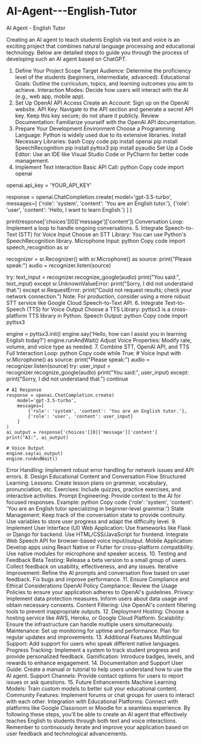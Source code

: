 # AI-Agent---English-Tutor
AI Agent - English Tutor

Creating an AI agent to teach students English via text and voice is an exciting project that combines natural language processing and educational technology. Below are detailed steps to guide you through the process of developing such an AI agent based on ChatGPT.

1. Define Your Project Scope
Target Audience: Determine the proficiency level of the students (beginners, intermediate, advanced).
Educational Goals: Outline the curriculum, topics, and learning outcomes you aim to achieve.
Interaction Modes: Decide how users will interact with the AI (e.g., web app, mobile app).
2. Set Up OpenAI API Access
Create an Account: Sign up on the OpenAI website.
API Key: Navigate to the API section and generate a secret API key.
Keep this key secure; do not share it publicly.
Review Documentation: Familiarize yourself with the OpenAI API documentation.
3. Prepare Your Development Environment
Choose a Programming Language: Python is widely used due to its extensive libraries.
Install Necessary Libraries:
bash
Copy code
pip install openai
pip install SpeechRecognition
pip install pyttsx3
pip install pyaudio
Set Up a Code Editor: Use an IDE like Visual Studio Code or PyCharm for better code management.
4. Implement Text Interaction
Basic API Call:
python
Copy code
import openai

openai.api_key = 'YOUR_API_KEY'

response = openai.ChatCompletion.create(
    model='gpt-3.5-turbo',
    messages=[
        {'role': 'system', 'content': 'You are an English tutor.'},
        {'role': 'user', 'content': 'Hello, I want to learn English.'}
    ]
)

print(response['choices'][0]['message']['content'])
Conversation Loop: Implement a loop to handle ongoing conversations.
5. Integrate Speech-to-Text (STT) for Voice Input
Choose an STT Library: You can use Python's SpeechRecognition library.
Microphone Input:
python
Copy code
import speech_recognition as sr

recognizer = sr.Recognizer()
with sr.Microphone() as source:
    print("Please speak:")
    audio = recognizer.listen(source)

try:
    text_input = recognizer.recognize_google(audio)
    print("You said:", text_input)
except sr.UnknownValueError:
    print("Sorry, I did not understand that.")
except sr.RequestError:
    print("Could not request results; check your network connection.")
Note: For production, consider using a more robust STT service like Google Cloud Speech-to-Text API.
6. Integrate Text-to-Speech (TTS) for Voice Output
Choose a TTS Library: pyttsx3 is a cross-platform TTS library in Python.
Speech Output:
python
Copy code
import pyttsx3

engine = pyttsx3.init()
engine.say('Hello, how can I assist you in learning English today?')
engine.runAndWait()
Adjust Voice Properties: Modify rate, volume, and voice type as needed.
7. Combine STT, OpenAI API, and TTS
Full Interaction Loop:
python
Copy code
while True:
    # Voice Input
    with sr.Microphone() as source:
        print("Please speak:")
        audio = recognizer.listen(source)
    try:
        user_input = recognizer.recognize_google(audio)
        print("You said:", user_input)
    except:
        print("Sorry, I did not understand that.")
        continue

    # AI Response
    response = openai.ChatCompletion.create(
        model='gpt-3.5-turbo',
        messages=[
            {'role': 'system', 'content': 'You are an English tutor.'},
            {'role': 'user', 'content': user_input}
        ]
    )
    ai_output = response['choices'][0]['message']['content']
    print("AI:", ai_output)

    # Voice Output
    engine.say(ai_output)
    engine.runAndWait()
Error Handling: Implement robust error handling for network issues and API errors.
8. Design Educational Content and Conversation Flow
Structured Learning:
Lessons: Create lesson plans on grammar, vocabulary, pronunciation, etc.
Exercises: Include quizzes, practice exercises, and interactive activities.
Prompt Engineering:
Provide context to the AI for focused responses.
Example:
python
Copy code
{'role': 'system', 'content': 'You are an English tutor specializing in beginner-level grammar.'}
State Management:
Keep track of the conversation state to provide continuity.
Use variables to store user progress and adapt the difficulty level.
9. Implement User Interface (UI)
Web Application:
Use frameworks like Flask or Django for backend.
Use HTML/CSS/JavaScript for frontend.
Integrate Web Speech API for browser-based voice input/output.
Mobile Application:
Develop apps using React Native or Flutter for cross-platform compatibility.
Use native modules for microphone and speaker access.
10. Testing and Feedback
Beta Testing:
Release a beta version to a small group of users.
Collect feedback on usability, effectiveness, and any issues.
Iterative Improvement:
Refine the AI prompts and conversation flow based on user feedback.
Fix bugs and improve performance.
11. Ensure Compliance and Ethical Considerations
OpenAI Policy Compliance:
Review the Usage Policies to ensure your application adheres to OpenAI's guidelines.
Privacy:
Implement data protection measures.
Inform users about data usage and obtain necessary consents.
Content Filtering:
Use OpenAI's content filtering tools to prevent inappropriate outputs.
12. Deployment
Hosting:
Choose a hosting service like AWS, Heroku, or Google Cloud Platform.
Scalability:
Ensure the infrastructure can handle multiple users simultaneously.
Maintenance:
Set up monitoring for uptime and performance.
Plan for regular updates and improvements.
13. Additional Features
Multilingual Support:
Add support for users who speak different native languages.
Progress Tracking:
Implement a system to track student progress and provide personalized feedback.
Gamification:
Introduce badges, levels, and rewards to enhance engagement.
14. Documentation and Support
User Guide:
Create a manual or tutorial to help users understand how to use the AI agent.
Support Channels:
Provide contact options for users to report issues or ask questions.
15. Future Enhancements
Machine Learning Models:
Train custom models to better suit your educational content.
Community Features:
Implement forums or chat groups for users to interact with each other.
Integration with Educational Platforms:
Connect with platforms like Google Classroom or Moodle for a seamless experience.
By following these steps, you'll be able to create an AI agent that effectively teaches English to students through both text and voice interactions. Remember to continuously iterate and improve your application based on user feedback and technological advancements.
